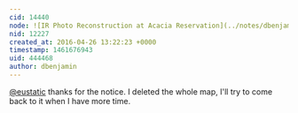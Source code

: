 ```yaml
---
cid: 14440
node: ![IR Photo Reconstruction at Acacia Reservation](../notes/dbenjamin/09-18-2015/ir-photo-reconstruction-at-acacia-reservation)
nid: 12227
created_at: 2016-04-26 13:22:23 +0000
timestamp: 1461676943
uid: 444468
author: dbenjamin
---
```


[@eustatic](/profile/eustatic) thanks for the notice. I deleted the whole map, I'll try to come back to it when I have more time. 
